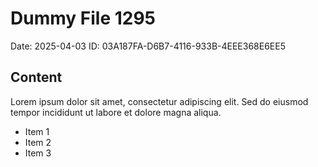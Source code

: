 # Dummy File 1295

Date: 2025-04-03
ID: 03A187FA-D6B7-4116-933B-4EEE368E6EE5

## Content

Lorem ipsum dolor sit amet, consectetur adipiscing elit.
Sed do eiusmod tempor incididunt ut labore et dolore magna aliqua.

* Item 1
* Item 2
* Item 3

